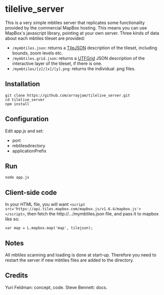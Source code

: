 tilelive_server
===============
This is a very simple mbtiles server that replicates some functionality provided by the commercial MapBox hosting. This means you can use MapBox's javascript library, pointing at your own server. Three kinds of data about each mbtiles tileset are provided:

- `/mymbtiles.json`: returns a [TileJSON](https://github.com/mapbox/tilejson-spec) description of the tileset, including bounds, zoom levels etc.
- `/mymbtiles.grid.json`: returns a [UTFGrid](https://github.com/mapbox/utfgrid-spec) JSON description of the interactive layer of the tileset, if there is one.
- `/mymbtiles/[z]/[x]/[y].png`: returns the individual .png files.

## Installation

```
git clone https://github.com/arrayjam/tilelive_server.git
cd tilelive_server
npm install
```

## Configuration

Edit app.js and set:

- port
- mbtilesdirectory
- applicationPrefix

## Run

`node app.js`

## Client-side code
In your HTML file, you will want `<script src='https://api.tiles.mapbox.com/mapbox.js/v1.6.4/mapbox.js'></script>`, then fetch the http://.../mymbtiles.json file, and pass it to mapbox like so:

```
var map = L.mapbox.map('map', tilejson);
```

## Notes
All mbtiles scanning and loading is done at start-up. Therefore you need to restart the server if new mbtiles files are added to the directory.

## Credits
Yuri Feldman: concept, code.
Steve Bennett: docs.
